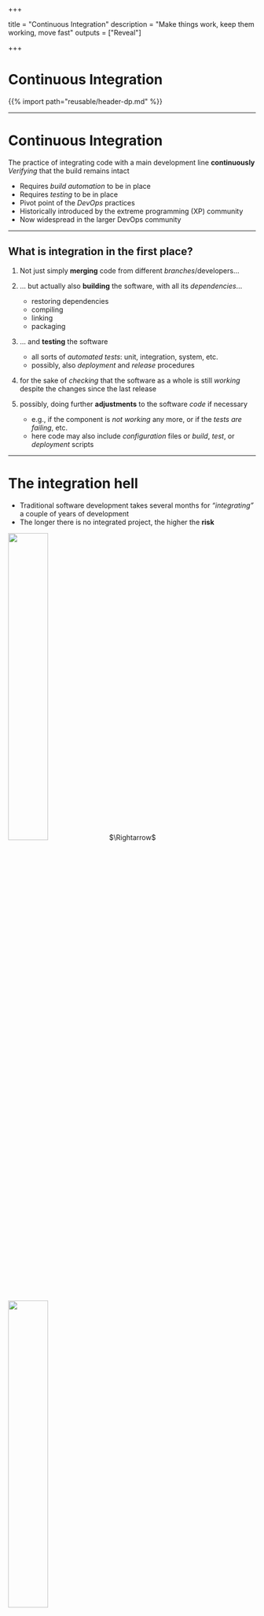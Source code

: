 
+++

title = "Continuous Integration"
description = "Make things work, keep them working, move fast"
outputs = ["Reveal"]

+++

# Continuous Integration

{{% import path="reusable/header-dp.md" %}}

---

# Continuous Integration

The practice of integrating code with a main development line **continuously**
<br>
_Verifying_ that the build remains intact
* Requires *build automation* to be in place
* Requires *testing* to be in place
* Pivot point of the *DevOps* practices
* Historically introduced by the extreme programming (XP) community
* Now widespread in the larger DevOps community

---

<!-- ## Microreleases and protoduction

* High frequency integration may lead to high frequency releases
    * Possibly, *one per commit*
    * Of course, *versioning* must be appropriate...

Traditionally, **protoduction** is jargon for a *prototype that ends up in production*

<table>
  <tbody>
    <tr>
      <td>
        <img src="protoduction.jpg" onerror="this.onerror=null; this.src='../../assets/protoduction.jpg'" width=90% />
      <td/>
      <td>

* Traditionally used with a *negative* meaning
    * It implied software
        * *unfinished*,
        * *unpolished*,
        * *badly designed*
    * Very common, unfortunately
* This is different in a continuously integrated environment
    * *Incrementality* is fostered
    * Partial features are *up to date* with the mainline

      <td/>
    </tr>
  </tbody>
</table> -->

## What is integration in the first place?

1. Not just simply **merging** code from different *branches*/developers...

2. ... but actually also **building** the software, with all its *dependencies*...
    * restoring dependencies
    * compiling
    * linking
    * packaging

3. ... and **testing** the software
    * all sorts of *automated tests*: unit, integration, system, etc.
    * possibly, also *deployment* and *release* procedures

4. for the sake of _checking_ that the software as a whole is still *working* despite the changes since the last release


5. possibly, doing further **adjustments** to the software *code* if necessary
    * e.g., if the component is _not working_ any more, or if the _tests are failing_, etc.
    * here code may also include *configuration* files or *build*, *test*, or *deployment* scripts

---

# The integration hell

* Traditional software development takes several months for *“integrating”* a couple of years of development
* The longer there is no integrated project, the higher the **risk**

<img src="integration-traditional.png" onerror="this.onerror=null; this.src='../../assets/integration-traditional.png'" width=40% />
$\Rightarrow$
<img src="integration-continuous.png" onerror="this.onerror=null; this.src='../../assets/integration-continuous.png'" width=40% />

---

## How to make the integration _continuous_?

1. __Repeat__ the integration process as _frequently as possible_
    * ideally, as frequently as _every commit_, in practice, as frequently as __every push__ to GitHub

2. This implies running _build_, _testing_, and _deployment_ processes __very frequently__ as well
    * which is only possible if the entire process is __automated__
      * which is only possible if __automatic tests_ are available, as well as _build automation_ scripts, and _automatic release/deployment_ scripts
    * of course, retrospective adjustments are _hard to automate_, and should be done _manually_

3. Do not rely on the assumption that developers will _always_ __remember__ to run these steps consistently before pushing
    * they will not, and they will forget to do it at some point
    * so we also need to _automate_ the __triggerig__ of the _build_, _testing_, and _deployment_ processes

4. Once the entire process is automated, there are __further benefits__:
    * integration _issues_ can be _spotted ASAP_
    * the process can be repeated on _different platforms_ (e.g. different OSs, and different versions of Python)
       - which is far more than what a developer can do on their own
    * emails and notifications can be sent upon _failures_ of the process

---

## Continous integration concept

* The build process should be *rich* (comprehensive), *fast*, and **automated**
* And run on _another machine_ (or VM) than the developer's one
    + this is to avoid the developer from being _unable to work_ while the build is running
    + but also to ensure that the software runs _outside_ from the _developer's environment_
        - which increases the chances that the software will run on _other_ machines as well
    + to allow for testing the software onto many, _controlled environments_
        - which in turns allows for giving _compatibility guarantees_ to the customers/users

{{% multicol %}}
{{% col %}}
<img src="compiling.png" onerror="this.onerror=null; this.src='../../assets/compiling.png'" height=100% />
{{% /col %}}
{{% col %}}
{{<image src="./concept2.png" width="100%" alt="Continuous integration concept" >}}
{{% /col %}}
{{% /multicol %}}

---

## Continuous integration software

### Software that promotes CI practices should:

* Provide *clean environments* for compilation/testing
* Provide a *wide range* of environments
    * Matching the relevant specifications of the actual targets
* High degree of *configurability*
* Possibly, *declarative configuration*
* A *notification system* to alert about failures or issues
* Support for *authentication* and deployment to external services

---

## Continuous integration software

**Plenty** of technologies on the market

- [Circle CI](https://circleci.com/)
- [Travis CI](https://travis-ci.com/)
- [Werker](https://wercker.com/)
- [done.io](https://done.io/)
- [Codefresh](https://codefresh.io/)
- [Codeship](https://codeship.com/)
- [Bitbucket Pipelines](https://bitbucket.org/product/features/pipelines)
- [GitHub Actions](https://github.com/features/actions)
- [GitLab CI/CD Pipelines](https://docs.gitlab.com/ee/ci/pipelines/)
- [JetBrains TeamCity](https://www.jetbrains.com/teamcity)

> We will use __GitHub Actions__: GitHub integration, _free for FOSS_, multi-os OSs supported

---

# Core concepts

Naming and organization is variable across different technological, but *in general*:

* One or more **pipelines** can be associated to **events**
  * For instance, a *new commit*, an update to a *pull request*, or a *timeout*
* Every pipeline is composed of a **sequence** of **operations**
* Every **operation** could be composed of _sequential_ or _parallel_ **sub-operations**
* How many hierarchical levels are available depends on the specific platform
  * GitHub Actions: *workflow* $\Rightarrow$ *job* $\Rightarrow$ *step*
  * Travis CI: *build* $\Rightarrow$ *stage* $\Rightarrow$ *job*  $\Rightarrow$ *phase*
* Execution happens in a **fresh system** (virtual machine or container)
  * Often containers inside virtual machines
  * The specific point of the hierarchy at which the VM/container is spawned depends on the CI platform

---

## Pipeline design

In essence, designing a CI system is designing a software construction, verification, and delivery *pipeline*
with the abstractions provided by the selected provider.

1. **Think** of all the operations required starting from one or more *blank* VMs
    * OS configuration
    * Software installation
    * Project checkout
    * Compilation
    * Testing
    * Secrets configuration
    * Delivery
    * ...
2. **Organize** them in a dependency graph
3. **Model** the graph with the provided CI tooling

Configuration can grow complex, and is usually stored in a YAML file
<br>
(but there are exceptions, JetBrains TeamCity uses a Kotlin DSL).

---

## Pipeline design (abstract example)

![](./abstract-workflow.svg)

- Rectangles represent *operations*

---

## GitHub Actions (GHA): Structure

* **Workflows** are groups of one or many *jobs*
    - triggered by events such as: a developer _pushing_ on the repository, a _pull request_ being opened, a _timeout_, a _manual_ trigger, etc.
    - multiple workflows run in parallel, unless specified otherwise by whoever designed the workflows

* **Jobs** is a sequential list of logical *steps*
    * different jobs from the same workflow run in _parallel_, unless a _dependency_ among them is explicitly declared
       + in case of a dependency, the _dependent_ job will run _only after_ the dependency job is _completed successfully_
    * steps of the same job run in the _exact same order_ as they are defined in the job
    * each job runs inside a _fresh_ new __Virtual Machine__ (VM), with a _selectable OS_
        + most common development tools (e.g. Git, Python, Poetry, etc.) are pre-installed by default...
        + but further may be installed if needed (e.g. `MySQL`, `PostgreSQL`, etc.)
    * the VM is _destroyed_ after the job is completed
        + users can see the _logs_ of the job execution
        + any relevant data produced by the job must be explicitly saved _elsewhere_ (as part of the job), otherwise it will be lost
    * [IMPORTANT] jobs can be configured to run _multiple times_ with different OS/runtimes: this is the __matrix__ execution strategy

* **Steps** is just executing a _command_ in the _shell_ of the job's VM
    + e.g. cloning the repository via `git`
    + e.g. restoring Python dependencies via `poetry`
    + e.g. running the tests via `unittest`
    + e.g. releasing the software via `poetry`
    + e.g. doing some _automatic edit_ to the repository (such as updating the version number), then _committing_ and _pushing_ the change __automatically__


---

## GitHub Actions (practical example)

![](./actual-workflow.svg)

- Small rectangles represent *steps*
- Azure boxes represent *jobs*
- The whole is a *workflow*

---

## GitHub Actions: Configuration

- Workflows are configured in [YAML files](https://yaml.org/) located in the _default branch_ of the repository
  + in the `.github/workflows/` folder.

- One configuration file $\Rightarrow$ one workflow

- For security reasons,
workflows may need to get manually activated in the *Actions* tab of the GitHub web interface.
  + on a per-repository basis

---

## GitHub Actions: Runners

- Executors of GitHub actions are called *runners*
  + virtual machines (commonly hosted by GitHub)
    * with the GitHub Actions runner application installed.

> **Note**: the GitHub Actions application is open source and can be installed locally,
> creating "*self-hosted runners*". Self-hosted and GitHub-hosted runners can work together.

- Upon their creation, runners have a default environment
  + which depends on their *operating system*

- Documentation available at [https://docs.github.com/en/actions/using-github-hosted-runners/about-github-hosted-runners#preinstalled-software](https://docs.github.com/en/actions/using-github-hosted-runners/about-github-hosted-runners#preinstalled-software)

---

## Convention over configuration

Several CI systems inherit the "*convention over configuration*" principle.

> GitHub actions **does not** adhere to the principle:
> if left unconfigured, the runner does nothing
> (it does not even clone the repository locally).

- __Probable reason__: Actions is an *all-round* repository automation system for GitHub,
  + not just a "plain" CI/CD pipeline
  + $\Rightarrow$ it can react to many different events, not just changes to the git repository history

---

## GHA: basic workflow structure

Minimal, simplified workflow structure:

```yaml
# Mandatory workflow name
name: Workflow Name
on: # Events that trigger the workflow
jobs: # Jobs composing the workflow, each one will run on a different runner
    Job-Name: # Every job must be named
        # The type of runner executing the job, usually the OS
        runs-on: runner-name
        steps: # A list of commands, or "actions"
            - # first step
            - # second step
    Another-Job: # This one runs in parallel with Job-Name
        runs-on: '...'
        steps: [ ... ]
```



---

## Workflow minimal example

```yaml
name: CI/CD
on:
  push:
    branches: [ main ]
jobs:
  test:
    runs-on: ubuntu-latest
    name: Test on Linux
    timeout-minutes: 45
    steps:
      - name: Checkout code
        uses: actions/checkout@v4

      - name: Restore Python dependencies
        run: poetry install

      - name: Test
        shell: bash
        run: poetry run python -m unittest discover -v -s tests
```

[Consider `check.yml` file on the `calculator` repository](https://github.com/unibo-dtm-se/calculator/blob/master/.github/workflows/check.yml) for a more complete example

---

## GHA Steps: `run` vs `uses`

- `run`: run a command in the shell of the runner
  + e.g. `run: poetry install`
  + e.g. `run: python -m unittest discover -v -s tests`


- `uses`: run a *GitHub Actions' __action__*
  + e.g. [`actions/checkout@v4`](https://github.com/actions/checkout)
  + e.g. [`actions/setup-python@v5`](https://github.com/actions/setup-python)
  + e.g. [`actions/upload-artifact@v3`](https://github.com/actions/upload-artifact)
  + e.g. [`actions/download-artifact@v3`](https://github.com/actions/download-artifact)

### What is a GHA action?

- In the eyes of the GHA __user__: a _reusable_ and _parametric_ functionality which makes sense in the GHA ecosystem

- In the eyes of the GHA __developer__: a _GitHub repository_ the code to parametrise and reuse some functionality

---

## Checking out the repository

> By default, GitHub actions' *runners do **not** clone the repository*

(this is because actions may, sometimes, not need to access the code, e.g., when automating issues, projects, etc.)

### Cloning and checking out the repository is done via a dedicated action:

```yaml
name: Example workflow
on:
  push:
    branches: [ main ]
jobs:
  permissions:
    contents: write # Give write (e.g. push) permissions to this Job (i.e. steps may perform changes to the repository it self)
  Explore-GitHub-Actions:
    - name: Check out repository code
      uses: actions/checkout@v4
      with:
        fetch-depth: 0 # Fetch all history for all branches and tags
        token: ${{ secrets.GITHUB_TOKEN }} # Use the GITHUB_TOKEN secret to clone, enabling future pushes in next steps
```

{{% fragment %}}

By default, only the last commit of the current branch is fetched by this action (*shallow cloning* has better *performance*)
* $\Rightarrow$ It may break operations that rely on the entire history!
    * e.g., computing the next version number depending on the last tag in the Git history
    * use `fetch-depth: 0` to fetch the entire history
* If you plan to be able to push changes to the repository, you need to
    * provide a token with write permissions, e.g. `token: ${{ secrets.GITHUB_TOKEN }}`
      + secrets are explained a few slides later
    * if you use the `GITHUB_TOKEN` secret, you need to set the `permissions` field to `write` for the `contents` permission
      + this is because the default permission for the `GITHUB_TOKEN` secret are read-only

{{% /fragment %}}

---

## Writing outputs

Communication with the runner happens via *[workflow commands](https://docs.github.com/en/actions/using-workflows/workflow-commands-for-github-actions)*
<br>
The simplest way to create outputs for actions is to print on standard output a message in the form:
<br>
`"{name}={value}"`
<br>
and redirect it to the end of the file stored in the `$GITHUB_OUTPUT` environment variable:
`echo "{name}={value}" >> $GITHUB_OUTPUT`

```yaml
name: Outputs
on: # ...
jobs:
  Build:
    runs-on: ubuntu-latest
    steps:
      - id: output-from-shell
        run: python -c 'import random; print(f"dice={random.randint(1, 6)}")' >> $GITHUB_OUTPUT

      - run: |
          echo "The dice roll resulted in number ${{ steps.output-from-shell.outputs.dice }}"
```

---

## Build matrix

Most software products are meant to be *portable*
* Across operating systems
* Across different frameworks and languages
* Across runtime configuration

A good continuous integration pipeline should test *all the supported combinations**
* or a sample, if the performance is otherwise unbearable

The solution is the adoption of a **build matrix**
* Build variables and their allowed values are specified
* The CI integrator generates the *cartesian product* of the variable values, and launches a build for each!
* Note: there is no built-in feature to exclude some combination
    * It must be done manually using `if` conditionals

---

## Build matrix in GHA

```yaml
name: Workflow with Matrix
on: # ...
jobs:
  test:
    strategy:
      fail-fast: false
      matrix:
        os:
          - ubuntu-latest
          - windows-latest
          - macos-latest
        python-version:
          - '3.10'
          - '3.11'
          - '3.12'
    runs-on: ${{ matrix.os }}
    name: Test on Python ${{ matrix.python-version }}, on ${{ matrix.os }}
    timeout-minutes: 45
    steps:
      - name: Setup Python
        uses: actions/setup-python@v5
        with:
          python-version: ${{ matrix.python-version }}

      - name: Install poetry
        run: pip install poetry

      - name: Checkout code
        uses: actions/checkout@v4

      - name: Restore Python dependencies
        run: poetry install

      - name: Test
        shell: bash
        run: poetry run python -m unittest discover -v -s tests
```

---

## Private data and continuous integration

We would like the CI to be able to
* Sign our artifacts
* Delivery/Deploy our artifacts on remote targets

Both operations **require private information to be shared**

Of course, private data *can't be shared*
* Attackers may steal the identity
* Attackers may compromise deployments
* In case of open projects, attackers may exploit *pull requests*!
    * Fork your project (which has e.g. a secret environment variable)
    * Print the value of the secret (e.g. with `printenv`)

How to *share a secret* with the build environment?

---

## Secrets

Secrets can be stored in GitHub at the repository or organization level.

GitHub Actions can access these secrets from the context:
* Using the `secrets.<secret name>` context object
* Access is allowed only for workflows generated by local events
    * Namely, no secrets for pull requests

Secrets can be added from the web interface (for mice lovers), or via the GitHub CLI:

```bash
gh secret set TEST_PYPI_TOKEN -b "dhhfuidhfiudhfidnalnflkanjakl"
```

---

# Stale builds

1. Stuff *works*
2. *Nobody touches it* for months
3. Untouched stuff is now *borked*!

<br/>

* Connected to the issue of **build reproducibility**
    * The higher the build *reproducibility*, the higher its *robustness*
* The default runner configuration may change
* Some tools may become unavailable
* Some dependencies may get unavailable

**The sooner the issue is known, the better**

$\Rightarrow$ *Automatically run the build every some time* even if nobody touches the project
* How often? Depends on the project...
* **Warning**: GitHub Actions disables `cron` CI jobs if there is no action on the repository, which makes the mechanism less useful

---

## Additional checks and reportings

There exist a number of recommended services that provide additional QA and reports.

Non exhaustive list:
* [Codecov.io](https://codecov.io/)
    * Code coverage
    * Supports Jacoco XML reports
    * Nice data reporting system
* [Sonarcloud](https://sonarcloud.io/)
    * Multiple measures, covering reliability, security, maintainability, duplication, complexity...
* [Codacy](https://www.codacy.com/)
    * Automated software QA for several languages
* [Code Factor](https://www.codefactor.io/)
    * Automated software QA

---

## High quality FLOSS checklist

The [Linux Foundation](https://www.linuxfoundation.org/) [Core Infrastructure Initiative](https://www.coreinfrastructure.org/) created a checklist for high quality FLOSS.

**[CII Best Practices Badge Program https://bestpractices.coreinfrastructure.org/en](https://bestpractices.coreinfrastructure.org/en)**


* *Self-certification*: no need for bureaucracy
* Provides a nice *TODO list* for a high quality product
* Releases a *badge* that can be added e.g. to the project homepage

---

## Automated evolution

A full-fledged CI system allows reasonably safe *automated evolution of software*
<br>
At least, in terms of *dependency updates*

Assuming that you can *effectively intercept issues*,
here is a possible workflow for **automatic** dependency updates:

1. *Check* if there are new updates
2. *Apply* the update in a new branch
3. *Open* a pull request
4. *Verify* if changes break anything
    * If they do, manual intervention is required
5. *Merge*

---

## Automated evolution

**Bots** performing the aforementioned process for a variety of build systems exist.

They are usually integrated with the repository hosting provider

* Whitesource Renovate (Multiple)
    * Also updates github actions and Gradle Catalogs
* Dependabot (Multiple)
* Gemnasium (Ruby)
* Greenkeeper (NPM)

---

{{% section %}}

## Check your understanding (pt. 1)

- In your own words, what is continuous integration?
- In your own words, what is integration hell?
- In the context of continuous integration, what is a pipeline?
- What is GitHub Actions?
- In the context of continuous integration, provide an overview of the abstract pipeline design
- In the context of GitHub Actions, what is the difference among workflow, jobs, steps
- How would you design a GitHub Actions workflow for a Python project?
- In the context of GitHub Actions, what is a runner?
- What is YAML? What is the difference between YAML and JSON?
- In the context of GitHub Actions, what is a matrix?
- In the context of GitHub Actions, what is a secret?

---

## Check your understanding (pt. 2)

- In the context of software engineering, what is integration? What is continuous integration?
- In the context of software engineering, what are the issues arising from infrequent integration/release events?
- In the context of software engineering, how to make integration continuous?
- What is GitHub Actions? What is its purpose? How does it work?
- In the context of GitHub Actions, what is the difference among workflow, jobs, steps
- In an ordinary Python project using Poetry for build automation and release on PyPi and `unittest` for automatic tests, how would you organize a continuous integration pipeline? (What operations should be performed in each run of the pipeline?)

{{% /section %}}

---

{{% import path="reusable/back.md" %}}